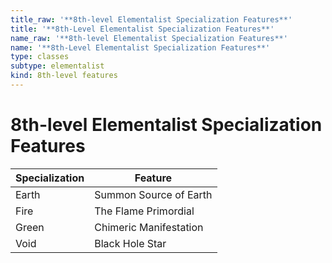 ```yaml
---
title_raw: '**8th-level Elementalist Specialization Features**'
title: '**8th-Level Elementalist Specialization Features**'
name_raw: '**8th-level Elementalist Specialization Features**'
name: '**8th-Level Elementalist Specialization Features**'
type: classes
subtype: elementalist
kind: 8th-level features
---
```


# **8th-level Elementalist Specialization Features**

| Specialization | Feature                |
| -------------- | ---------------------- |
| Earth          | Summon Source of Earth |
| Fire           | The Flame Primordial   |
| Green          | Chimeric Manifestation |
| Void           | Black Hole Star        |
